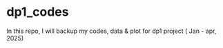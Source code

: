 # dp1_codes
In this repo, I will backup my codes, data &amp; plot for dp1 project ( Jan - apr, 2025)
